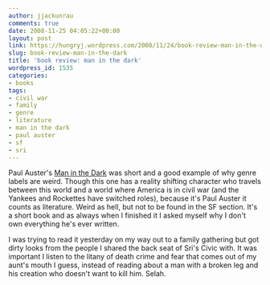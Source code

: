 ```yaml
---
author: jjackunrau
comments: true
date: 2008-11-25 04:05:22+00:00
layout: post
link: https://hungryj.wordpress.com/2008/11/24/book-review-man-in-the-dark/
slug: book-review-man-in-the-dark
title: 'book review: man in the dark'
wordpress_id: 1535
categories:
- books
tags:
- civil war
- family
- genre
- literature
- man in the dark
- paul auster
- sf
- sri
---
```


Paul Auster's [Man in the Dark](http://www.amazon.ca/Man-Dark-Paul-Auster/dp/0805088393/) was short and a good example of why genre labels are weird. Though this one has a reality shifting character who travels between this world and a world where America is in civil war (and the Yankees and Rockettes have switched roles), because it's Paul Auster it counts as literature. Weird as hell, but not to be found in the SF section. It's a short book and as always when I finished it I asked myself why I don't own everything he's ever written.

I was trying to read it yesterday on my way out to a family gathering but got dirty looks from the people I shared the back seat of Sri's Civic with. It was important I listen to the litany of death crime and fear that comes out of my aunt's mouth I guess, instead of reading about a man with a broken leg and his creation who doesn't want to kill him. Selah.
